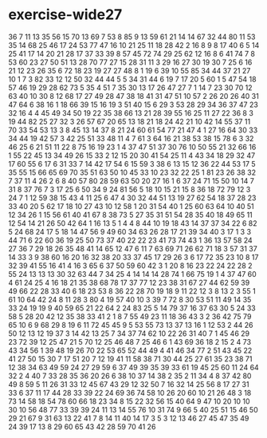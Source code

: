 # exercise-wide27
36
7
11
13
35
56
15
70
13
69
7
53
8
85
9
13
59
61
21
14
14
67
32
44
80
11
53
35
14
68
25
46
17
24
53
77
47
16
10
21
25
11
18
28
42
2
16
8
9
8
17
40
6
5
14
25
41
17
14
20
21
28
17
37
33
39
8
57
45
72
74
29
25
62
12
16
8
6
41
74
7
8
53
60
23
27
50
51
13
28
70
77
27
15
28
31
11
3
29
16
27
30
19
30
7
25
6
16
21
12
23
26
35
6
72
18
23
19
27
27
48
8
1
19
6
39
10
55
85
34
44
37
21
27
10
1
7
3
82
33
12
12
50
32
44
44
5
5
34
31
44
6
19
7
17
20
5
60
1
5
47
54
18
57
46
19
29
28
62
73
5
35
4
51
7
35
30
13
17
26
47
27
7
1
14
7
23
30
70
12
63
40
10
30
8
12
68
17
27
49
28
47
38
18
41
31
47
51
10
57
2
26
20
26
40
31
47
64
6
38
16
1
18
66
39
15
16
19
3
51
40
15
6
29
3
53
28
29
34
36
37
47
23
32
16
4
4
45
49
34
50
19
22
35
38
66
13
21
28
39
55
16
25
11
27
22
36
8
3
19
44
82
25
27
32
3
26
57
67
20
65
13
18
21
18
24
42
21
10
42
14
55
37
11
70
33
54
53
13
3
8
45
13
14
37
8
21
24
60
61
54
77
21
47
4
1
27
16
64
30
33
34
44
19
42
57
3
42
25
51
33
48
11
4
7
61
3
64
16
21
38
53
38
15
78
6
3
32
46
25
6
21
51
11
22
8
75
16
19
23
1
4
37
47
51
37
30
76
10
50
55
21
32
66
16
1
55
22
45
13
34
49
26
15
33
2
12
15
20
30
41
54
25
11
4
43
34
18
29
32
47
17
60
55
6
17
6
31
33
7
14
42
17
54
6
15
59
3
38
6
13
15
12
36
22
44
53
17
5
35
55
15
66
65
69
70
35
51
63
50
10
45
33
10
23
32
22
25
1
81
23
26
38
32
7
37
11
4
26
2
6
8
40
57
80
28
59
63
50
20
27
16
1
6
37
24
71
15
50
10
14
7
31
8
37
76
7
3
17
25
6
50
34
9
24
81
56
5
18
10
15
21
15
8
36
18
72
79
12
3
24
7
1
12
59
38
15
43
4
11
25
6
47
4
30
32
44
51
13
19
27
62
54
18
37
28
23
33
40
20
5
62
17
18
10
27
43
10
12
58
1
20
31
54
40
1
25
60
63
64
10
40
51
12
34
26
1
15
56
61
40
41
67
8
38
73
5
27
35
31
51
54
28
35
40
18
49
65
11
12
54
14
21
26
50
42
64
1
16
13
5
1
4
4
8
44
10
19
18
43
14
37
37
34
22
6
82
5
24
68
24
17
5
18
14
47
56
9
49
60
34
63
26
28
17
21
39
34
40
3
17
1
3
3
44
71
6
22
60
36
19
25
50
73
37
40
22
22
23
41
73
74
43
1
36
13
57
58
24
27
36
7
29
18
26
35
48
41
14
65
12
47
6
11
7
63
69
71
26
62
71
18
3
57
31
37
14
33
3
9
38
60
16
20
16
32
38
20
33
37
45
17
29
26
3
6
17
72
35
23
10
8
17
32
39
41
55
16
41
4
16
3
65
6
37
50
59
60
42
3
1
20
8
16
23
22
24
22
28
2
55
24
13
13
13
30
32
63
44
7
34
25
4
14
14
14
28
74
1
66
75
19
1
4
37
47
60
4
61
24
25
4
16
18
21
35
38
68
78
17
37
77
12
23
38
31
67
27
44
62
59
39
49
66
22
28
33
40
6
18
23
53
8
36
22
28
70
19
18
9
11
22
12
3
8
13
2
3
55
1
61
10
64
42
24
8
11
28
3
80
4
19
57
40
10
3
39
7
72
8
30
53
51
11
49
14
35
33
24
19
19
9
40
59
65
21
22
64
2
24
83
25
5
14
79
37
16
37
63
30
5
24
33
58
5
28
20
42
12
35
38
33
41
2
1
8
7
55
49
23
11
18
36
43
3
2
36
42
75
79
65
10
6
9
68
29
8
19
6
11
72
45
45
9
5
53
55
73
13
37
13
16
1
12
53
2
44
26
50
12
13
12
19
37
3
14
42
13
25
7
34
37
74
62
10
22
26
31
40
7
1
45
46
29
23
72
39
12
25
47
21
5
70
12
25
46
48
7
25
46
6
1
43
69
36
18
2
15
2
4
73
43
34
56
1
39
48
19
26
70
22
53
65
52
44
49
4
41
46
34
77
2
51
43
45
22
41
27
50
15
30
7
17
51
20
7
12
19
41
11
58
38
71
30
44
25
27
61
35
23
38
71
12
38
34
63
49
59
24
27
29
59
6
37
49
39
35
39
33
61
19
45
25
60
11
24
64
32
2
4
40
7
33
28
35
36
20
26
6
38
10
37
14
38
2
35
2
11
34
4
8
37
42
80
49
8
59
5
11
26
31
33
12
45
67
43
29
12
32
50
7
16
32
14
25
56
8
17
27
31
33
6
37
11
17
44
28
33
39
22
24
69
36
74
58
10
26
20
60
10
21
26
48
3
18
73
14
58
18
54
78
60
66
18
23
34
8
15
22
32
56
15
40
64
9
47
10
20
10
10
30
10
56
48
77
33
39
39
24
11
13
14
55
76
10
31
74
9
66
5
40
25
51
15
46
50
29
21
67
9
31
63
13
22
41
7
8
14
11
40
14
17
3
5
3
12
13
46
27
45
47
35
49
24
39
17
13
8
29
60
65
43
42
28
59
70
41
26
